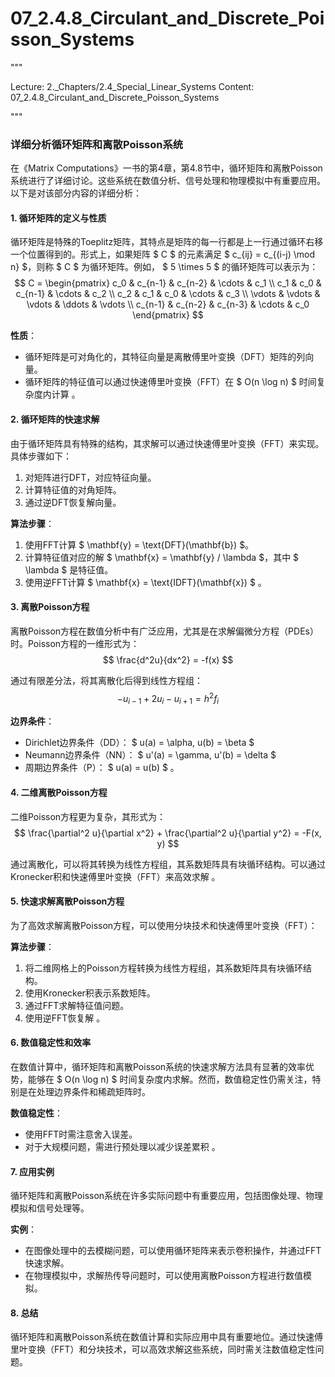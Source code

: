 # 07_2.4.8_Circulant_and_Discrete_Poisson_Systems

"""

Lecture: 2._Chapters/2.4_Special_Linear_Systems
Content: 07_2.4.8_Circulant_and_Discrete_Poisson_Systems

"""

### 详细分析循环矩阵和离散Poisson系统

在《Matrix Computations》一书的第4章，第4.8节中，循环矩阵和离散Poisson系统进行了详细讨论。这些系统在数值分析、信号处理和物理模拟中有重要应用。以下是对该部分内容的详细分析：

#### 1. 循环矩阵的定义与性质

循环矩阵是特殊的Toeplitz矩阵，其特点是矩阵的每一行都是上一行通过循环右移一个位置得到的。形式上，如果矩阵 $ C $ 的元素满足 $ c_{ij} = c_{(i-j) \mod n} $，则称 $ C $ 为循环矩阵。例如， $ 5 \times 5 $ 的循环矩阵可以表示为：
$$ C = \begin{pmatrix}
c_0 & c_{n-1} & c_{n-2} & \cdots & c_1 \\
c_1 & c_0 & c_{n-1} & \cdots & c_2 \\
c_2 & c_1 & c_0 & \cdots & c_3 \\
\vdots & \vdots & \vdots & \ddots & \vdots \\
c_{n-1} & c_{n-2} & c_{n-3} & \cdots & c_0
\end{pmatrix} $$

**性质**：
- 循环矩阵是可对角化的，其特征向量是离散傅里叶变换（DFT）矩阵的列向量。
- 循环矩阵的特征值可以通过快速傅里叶变换（FFT）在 $ O(n \log n) $ 时间复杂度内计算  。

#### 2. 循环矩阵的快速求解

由于循环矩阵具有特殊的结构，其求解可以通过快速傅里叶变换（FFT）来实现。具体步骤如下：
1. 对矩阵进行DFT，对应特征向量。
2. 计算特征值的对角矩阵。
3. 通过逆DFT恢复解向量。

**算法步骤**：
1. 使用FFT计算 $ \mathbf{y} = \text{DFT}(\mathbf{b}) $。
2. 计算特征值对应的解 $ \mathbf{x} = \mathbf{y} / \lambda $，其中 $ \lambda $ 是特征值。
3. 使用逆FFT计算 $ \mathbf{x} = \text{IDFT}(\mathbf{x}) $  。

#### 3. 离散Poisson方程

离散Poisson方程在数值分析中有广泛应用，尤其是在求解偏微分方程（PDEs）时。Poisson方程的一维形式为：
$$ \frac{d^2u}{dx^2} = -f(x) $$

通过有限差分法，将其离散化后得到线性方程组：
$$ -u_{i-1} + 2u_i - u_{i+1} = h^2 f_i $$

**边界条件**：
- Dirichlet边界条件（DD）： $ u(a) = \alpha, u(b) = \beta $
- Neumann边界条件（NN）： $ u'(a) = \gamma, u'(b) = \delta $
- 周期边界条件（P）： $ u(a) = u(b) $ 。

#### 4. 二维离散Poisson方程

二维Poisson方程更为复杂，其形式为：
$$ \frac{\partial^2 u}{\partial x^2} + \frac{\partial^2 u}{\partial y^2} = -F(x, y) $$

通过离散化，可以将其转换为线性方程组，其系数矩阵具有块循环结构。可以通过Kronecker积和快速傅里叶变换（FFT）来高效求解  。

#### 5. 快速求解离散Poisson方程

为了高效求解离散Poisson方程，可以使用分块技术和快速傅里叶变换（FFT）：

**算法步骤**：
1. 将二维网格上的Poisson方程转换为线性方程组，其系数矩阵具有块循环结构。
2. 使用Kronecker积表示系数矩阵。
3. 通过FFT求解特征值问题。
4. 使用逆FFT恢复解 。

#### 6. 数值稳定性和效率

在数值计算中，循环矩阵和离散Poisson系统的快速求解方法具有显著的效率优势，能够在 $ O(n \log n) $ 时间复杂度内求解。然而，数值稳定性仍需关注，特别是在处理边界条件和稀疏矩阵时。

**数值稳定性**：
- 使用FFT时需注意舍入误差。
- 对于大规模问题，需进行预处理以减少误差累积 。

#### 7. 应用实例

循环矩阵和离散Poisson系统在许多实际问题中有重要应用，包括图像处理、物理模拟和信号处理等。

**实例**：
- 在图像处理中的去模糊问题，可以使用循环矩阵来表示卷积操作，并通过FFT快速求解。
- 在物理模拟中，求解热传导问题时，可以使用离散Poisson方程进行数值模拟。

#### 8. 总结

循环矩阵和离散Poisson系统在数值计算和实际应用中具有重要地位。通过快速傅里叶变换（FFT）和分块技术，可以高效求解这些系统，同时需关注数值稳定性问题。